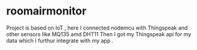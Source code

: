 # roomairmonitor

Project is based on IoT ,
here I connected nodemcu with Thingspeak and other sensors like MQ135 amd DHT11 
Then I got my Thingspeak api for my data which I furthur integrate with my app .